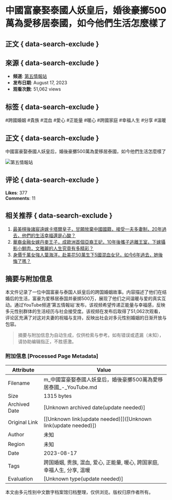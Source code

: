 # 中國富豪娶泰國人妖皇后，婚後豪擲500萬為愛移居泰國，如今他們生活怎麼樣了

## 正文 { data-search-exclude }


## 來源 { data-search-exclude }
- **频道**: [第五情報站](https://www.youtube.com/channel/UCPUJtJHIGwREkIcW9NKtCVg)
- **发布日期**: August 17, 2023 
- **观看次数**: 51,062 views

## 标签 { data-search-exclude }
#跨國婚姻 #貴族 #混血 #愛心 #正能量 #暖心 #跨國家庭 #幸福人生 #分享 #溫暖

## 正文 { data-search-exclude }
中國富豪娶泰國人妖皇后，婚後豪擲500萬為愛移居泰國，如今他們生活怎麼樣了

![第五情報站](https://i.ytimg.com/an/PUJtJHIGwREkIcW9NKtCVg/featured_channel.jpg?v=64cb63a7)

## 评论 { data-search-exclude }
**Likes**: 377  
**Comments**: 11  

## 相关推荐 { data-search-exclude }
1. [最美棋後諸宸遠嫁卡塔爾皇子，甘願放棄中國國籍，接受一夫多妻制，20年過去，他們的生活幸福還是心酸？](https://www.youtube.com/watch?v=Sg9YQtW_-BU&t=0s)
2. [華裔金融女嫁丹麥王子，成歐洲首個亞裔王妃，10年後攜子逃離王室，下嫁攝影小鮮肉，文雅麗的人生究竟有多精彩？](https://www.youtube.com/watch?v=qP8nybbPtAI&t=0s)
3. [身價千萬女強人葉海洋，赴美花50萬生下5國混血女兒，如今6年過去，她後悔了嗎？](https://www.youtube.com/watch?v=nCo09a7YCHA&t=0s)
<!-- tcd_original_link https://m.youtube.com/watch?v=QNqL1G9Qc34 -->


## 摘要与附加信息

<!-- tcd_abstract -->
本文件记录了一位中国富豪与泰国人妖皇后的跨国婚姻故事。内容描述了他们在结婚后的生活，富豪为爱移居泰国并豪掷500万，展现了他们之间温暖与爱的真实互动。通过YouTube频道'第五情報站'发布，该视频希望传递正能量与幸福感，反映多元性别群体的生活经历与社会接受度。该视频在发布后取得了51,062次观看，评论区充满了对这对夫妻的祝福与支持，反映出社会对多元性别婚姻的日渐开放与包容。
<!-- tcd_abstract_end -->

> 摘要与附加信息为自动生成，仅供检索与参考。如有错误或遗漏（未知），请协助编辑指正，不胜感激。

### 附加信息 [Processed Page Metadata]

| Attribute       | Value                                  |
|-----------------|----------------------------------------|
| Filename        | m_中國富豪娶泰國人妖皇后，婚後豪擲500萬為愛移居泰國_-_YouTube.md                             |
| Size            | 1315 bytes                           |
| Archived Date   | [Unknown archived date(update needed)]                             |
| Original Link   | [[Unknown link(update needed)]]([Unknown link(update needed)])                       |
| Author          | 未知                               |
| Region          | 未知                               |
| Date            | 2023-08-17                                 |
| Tags            | 跨国婚姻, 贵族, 混血, 爱心, 正能量, 暖心, 跨国家庭, 幸福人生, 分享, 温暖                                 |
| Evaluation            | [Unknown type(update needed)]                                 |
<!-- tcd_table_end -->

本文由多元性别中文数字档案馆归档整理，仅供浏览。版权归原作者所有。
